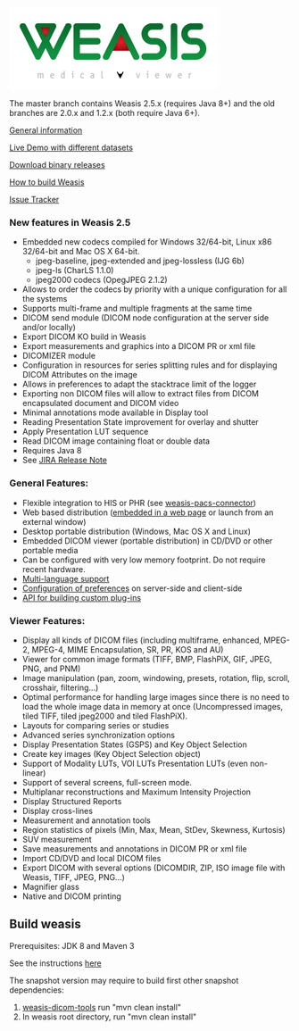 ![Weasis](weasis-distributions/resources/images/about.png)

The master branch contains Weasis 2.5.x (requires Java 8+) and the old branches are 2.0.x and 1.2.x (both require Java 6+).

[General information](https://dcm4che.atlassian.net/wiki/display/WEA/Building+Weasis+from+source/Home)

[Live Demo with different datasets](https://dcm4che.atlassian.net/wiki/display/WEA/DICOM+Samples)

[Download binary releases](http://sourceforge.net/projects/dcm4che/files/Weasis)

[How to build Weasis](https://dcm4che.atlassian.net/wiki/display/WEA/Building+Weasis+from+source)

[Issue Tracker](http://www.dcm4che.org/jira/browse/WEA)


### New features in Weasis 2.5 ###
* Embedded new codecs compiled for Windows 32/64-bit, Linux x86 32/64-bit and Mac OS X 64-bit.    
	* jpeg-baseline, jpeg-extended and jpeg-lossless (IJG 6b)   
	* jpeg-ls (CharLS 1.1.0)   
	* jpeg2000 codecs (OpegJPEG 2.1.2)   
* Allows to order the codecs by priority with a unique configuration for all the systems
* Supports multi-frame and multiple fragments at the same time
* DICOM send module (DICOM node configuration at the server side and/or locally)
* Export DICOM KO build in Weasis
* Export measurements and graphics into a DICOM PR or xml file
* DICOMIZER module
* Configuration in resources for series splitting rules and for displaying DICOM Attributes on the image
* Allows in preferences to adapt the stacktrace limit of the logger
* Exporting non DICOM files will allow to extract files from DICOM encapsulated document and DICOM video
* Minimal annotations mode available in Display tool
* Reading Presentation State improvement for overlay and shutter
* Apply Presentation LUT sequence
* Read DICOM image containing float or double data
* Requires Java 8
* See [JIRA Release Note](http://www.dcm4che.org/jira/secure/ReleaseNote.jspa?projectId=10090&version=11282)

### General Features: ###
* Flexible integration to HIS or PHR (see [weasis-pacs-connector](https://github.com/nroduit/weasis-pacs-connector))
* Web based distribution ([embedded in a web page](https://github.com/nroduit/weasis-jnlp-distributions) or launch from an external window)
* Desktop portable distribution (Windows, Mac OS X and Linux)
* Embedded DICOM viewer (portable distribution) in CD/DVD or other portable media
* Can be configured with very low memory footprint. Do not require recent hardware.
* [Multi-language support](https://www.transifex.com/projects/p/weasis/)
* [Configuration of preferences](http://www.dcm4che.org/confluence/display/WEA/Weasis+Preferences) on server-side and client-side
* [API for building custom plug-ins](http://www.dcm4che.org/confluence/display/WEA/How+to+build+and+install+a+plug-in)

### Viewer Features: ###
* Display all kinds of DICOM files (including multiframe, enhanced, MPEG-2, MPEG-4, MIME Encapsulation, SR, PR, KOS and AU)
* Viewer for common image formats (TIFF, BMP, FlashPiX, GIF, JPEG, PNG, and PNM)
* Image manipulation (pan, zoom, windowing, presets, rotation, flip, scroll, crosshair, filtering...)
* Optimal performance for handling large images since there is no need to load the whole image data in memory at once (Uncompressed images, tiled TIFF, tiled jpeg2000 and tiled FlashPiX).
* Layouts for comparing series or studies
* Advanced series synchronization options
* Display Presentation States (GSPS) and Key Object Selection
* Create key images (Key Object Selection object)
* Support of Modality LUTs, VOI LUTs Presentation LUTs (even non-linear)
* Support of several screens, full-screen mode.
* Multiplanar reconstructions and Maximum Intensity Projection
* Display Structured Reports
* Display cross-lines
* Measurement and annotation tools
* Region statistics of pixels (Min, Max, Mean, StDev, Skewness, Kurtosis)
* SUV measurement
* Save measurements and annotations in DICOM PR or xml file
* Import CD/DVD and local DICOM files
* Export DICOM with several options (DICOMDIR, ZIP, ISO image file with Weasis, TIFF, JPEG, PNG...)
* Magnifier glass
* Native and DICOM printing

## Build weasis ##

Prerequisites: JDK 8 and Maven 3

See the instructions [here](http://www.dcm4che.org/confluence/display/WEA/Building+Weasis+from+source)

The snapshot version may require to build first other snapshot dependencies:   
1. [weasis-dicom-tools](https://github.com/nroduit/weasis-dicom-tools) run "mvn clean install"
1. In weasis root directory, run "mvn clean install"